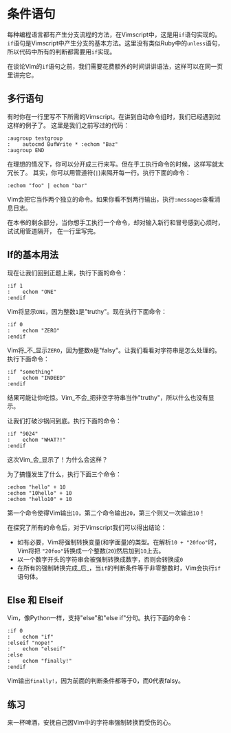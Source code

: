 # 条件语句

每种编程语言都有产生分支流程的方法，在Vimscript中，这是用`if`语句实现的。
`if`语句是Vimscript中产生分支的基本方法。这里没有类似Ruby中的`unless`语句， 所以代码中所有的判断都需要用`if`实现。

在谈论Vim的`if`语句之前，我们需要花费额外的时间讲讲语法，这样可以在同一页里讲完它。

## 多行语句

有时你在一行里写不下所需的Vimscript。在讲到自动命令组时，我们已经遇到过这样的例子了。 这里是我们之前写过的代码：

    
    
    :augroup testgroup
    :    autocmd BufWrite * :echom "Baz"
    :augroup END

在理想的情况下，你可以分开成三行来写。但在手工执行命令的时候，这样写就太冗长了。 其实，你可以用管道符(`|`)来隔开每一行。执行下面的命令：

    
    
    :echom "foo" | echom "bar"

Vim会把它当作两个独立的命令。如果你看不到两行输出，执行`:messages`查看消息日志。

在本书的剩余部分，当你想手工执行一个命令，却对输入新行和冒号感到心烦时，试试用管道隔开， 在一行里写完。

## If的基本用法

现在让我们回到正题上来，执行下面的命令：

    
    
    :if 1
    :    echom "ONE"
    :endif

Vim将显示`ONE`，因为整数`1`是"truthy"。现在执行下面命令：

    
    
    :if 0
    :    echom "ZERO"
    :endif

Vim将_不_显示`ZERO`，因为整数`0`是"falsy"。让我们看看对字符串是怎么处理的。执行下面命令：

    
    
    :if "something"
    :    echom "INDEED"
    :endif

结果可能让你吃惊。Vim_不会_把非空字符串当作"truthy"，所以什么也没有显示。

让我们打破沙锅问到底。执行下面的命令：

    
    
    :if "9024"
    :    echom "WHAT?!"
    :endif

这次Vim_会_显示了！为什么会这样？

为了搞懂发生了什么，执行下面三个命令：

    
    
    :echom "hello" + 10
    :echom "10hello" + 10
    :echom "hello10" + 10

第一个命令使得Vim输出`10`，第二个命令输出`20`，第三个则又一次输出`10`！

在探究了所有的命令后，对于Vimscript我们可以得出结论：

  * 如有必要，Vim将强制转换变量(和字面量)的类型。在解析`10 + "20foo"`时，Vim将把 `"20foo"`转换成一个整数(`20`)然后加到`10`上去。
  * 以一个数字开头的字符串会被强制转换成数字，否则会转换成`0`
  * 在所有的强制转换完成_后_，当`if`的判断条件等于非零整数时，Vim会执行`if`语句体。

## Else 和 Elseif

Vim，像Python一样，支持"else"和"else if"分句。执行下面的命令：

    
    
    :if 0
    :    echom "if"
    :elseif "nope!"
    :    echom "elseif"
    :else
    :    echom "finally!"
    :endif

Vim输出`finally!`，因为前面的判断条件都等于0，而0代表falsy。

## 练习

来一杯啤酒，安抚自己因Vim中的字符串强制转换而受伤的心。

